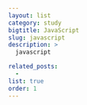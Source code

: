 ```yaml
---
layout: list
category: study
bigtitle: JavaScript
slug: javascript
description: >
  javascript

related_posts:
  -
list: true
order: 1
---
```

